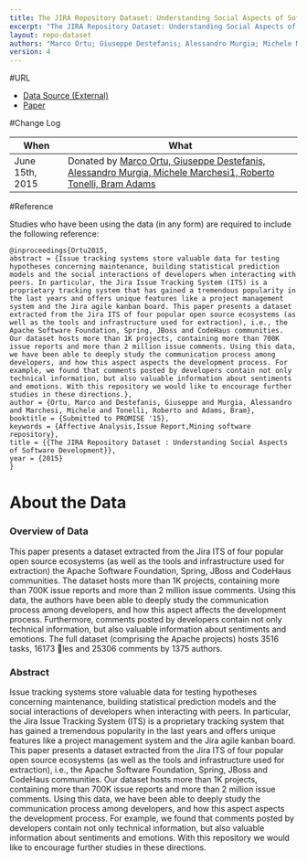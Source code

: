 ```yaml
---
title: The JIRA Repository Dataset: Understanding Social Aspects of Software Development
excerpt: "The JIRA Repository Dataset: Understanding Social Aspects of Software Development"
layout: repo-dataset
authors: "Marco Ortu; Giuseppe Destefanis; Alessandro Murgia; Michele Marchesi1; Roberto Tonelli; Bram Adams"
version: 4
---
```


#URL

* [Data Source (External)](https://www.dropbox.com/s/34n2t89exgsap8c/jira_backup_20141215.sql.zip?dl=0)
* [Paper]()

#Change Log

When | What
---- | ----
June 15th, 2015 | Donated by [Marco Ortu, Giuseppe Destefanis, Alessandro Murgia, Michele Marchesi1, Roberto Tonelli, Bram Adams](mailto:marco.ortu@diee.unica.it,michele@diee.unica.it,roberto.tonelli@diee.unica.it,giuseppe.destefanis@crim.ca,alessandro.murgia@uantwerpen.be,bram.adams@polymtl.ca)

#Reference

Studies who have been using the data (in any form) are required to include the following reference:

```
@inproceedings{Ortu2015,
abstract = {Issue tracking systems store valuable data for testing hypotheses concerning maintenance, building statistical prediction models and the social interactions of developers when interacting with peers. In particular, the Jira Issue Tracking System (ITS) is a proprietary tracking system that has gained a tremendous popularity in the last years and offers unique features like a project management system and the Jira agile kanban board. This paper presents a dataset extracted from the Jira ITS of four popular open source ecosystems (as well as the tools and infrastructure used for extraction), i.e., the Apache Software Foundation, Spring, JBoss and CodeHaus communities. Our dataset hosts more than 1K projects, containing more than 700K issue reports and more than 2 million issue comments. Using this data, we have been able to deeply study the communication process among developers, and how this aspect aspects the development process. For example, we found that comments posted by developers contain not only technical information, but also valuable information about sentiments and emotions. With this repository we would like to encourage further studies in these directions.},
author = {Ortu, Marco and Destefanis, Giuseppe and Murgia, Alessandro and Marchesi, Michele and Tonelli, Roberto and Adams, Bram},
booktitle = {Submitted to PROMISE '15},
keywords = {Affective Analysis,Issue Report,Mining software repository},
title = {{The JIRA Repository Dataset : Understanding Social Aspects of Software Development}},
year = {2015}
}

```

# About the Data

### Overview of Data

This paper presents a dataset extracted from the Jira ITS of four popular open source ecosystems (as well as the tools and infrastructure used for extraction) the Apache Software Foundation, Spring, JBoss and CodeHaus communities. The dataset hosts more than 1K projects, containing more than 700K issue reports and more than 2 million issue comments. Using this data, the authors have been able to deeply study the communication process among developers, and how this aspect affects the development process. Furthermore, comments posted by developers contain not only technical information, but also valuable information about sentiments and emotions. The full dataset (comprising the Apache projects) hosts 3516 tasks, 16173 les and 25306 comments by 1375 authors.

### Abstract
Issue tracking systems store valuable data for testing hypotheses concerning maintenance, building statistical prediction models and the social interactions of developers when interacting with peers. In particular, the Jira Issue Tracking System (ITS) is a proprietary tracking system that has gained a tremendous popularity in the last years and offers unique features like a project management system and the Jira agile kanban board. This paper presents a dataset extracted from the Jira ITS of four popular open source ecosystems (as well as the tools and infrastructure used for extraction), i.e., the Apache Software Foundation, Spring, JBoss and CodeHaus communities. Our dataset hosts more than 1K projects, containing more than 700K issue reports and more than 2 million issue comments. Using this data, we have been able to deeply study the communication process among developers, and how this aspect aspects the development process. For example, we found that comments posted by developers contain not only technical information, but also valuable information about sentiments and emotions. With this repository we would like to encourage further studies in these directions.
